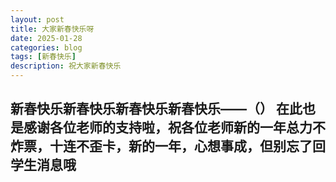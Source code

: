 ```yaml
---
layout: post
title: 大家新春快乐呀
date: 2025-01-28
categories: blog
tags: [新春快乐]
description: 祝大家新春快乐 
---
```

新春快乐新春快乐新春快乐新春快乐——（）
在此也是感谢各位老师的支持啦，祝各位老师新的一年总力不炸票，十连不歪卡，新的一年，心想事成，但别忘了回学生消息哦
-----
